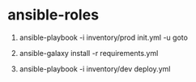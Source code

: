 # ansible-roles

1. ansible-playbook -i inventory/prod init.yml -u goto

2. ansible-galaxy install -r requirements.yml

3. ansible-playbook -i inventory/dev deploy.yml
